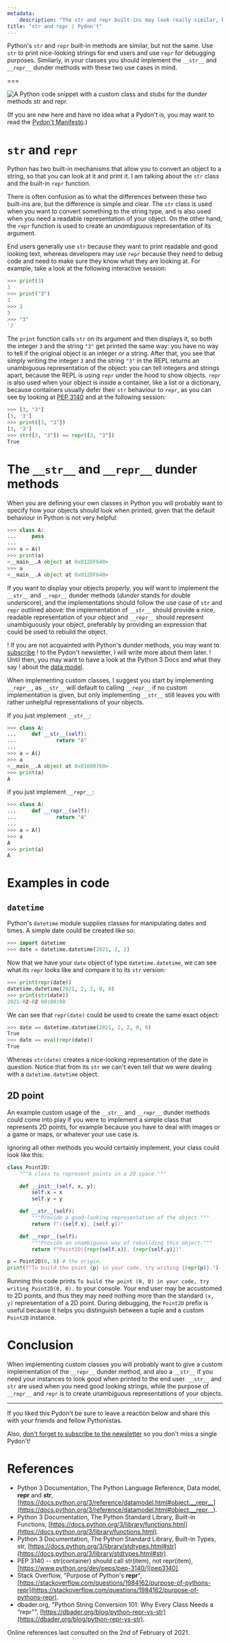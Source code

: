 ```yaml
---
metadata:
    description: "The str and repr built-ins may look really similar, but they have some key differences!"
title: "str and repr | Pydon't"
---
```


Python's `str` and `repr` built-in methods are similar, but not the same.
Use `str` to print nice-looking strings for end users and use `repr` for debugging
purposes.
Similarly, in your classes you should implement the `__str__` and `__repr__`
dunder methods with these two use cases in mind.

===

![A Python code snippet with a custom class and stubs for the dunder methods `str` and `repr`.](thumbnail.png)

(If you are new here and have no idea what a Pydon't is, you may want to read the
[Pydon't Manifesto][manifesto].)

# `str` and `repr`

Python has two built-in mechanisms that allow you to convert an object to a string,
so that you can look at it and print it.
I am talking about the `str` class and the built-in `repr` function.

There is often confusion as to what the differences between these two built-ins are,
but the difference is simple and clear.
The `str` class is used when you want to convert something to the string type,
and is also used when you need a readable representation of your object.
On the other hand, the `repr` function is used to create an *unambiguous*
representation of its argument.

End users generally use `str` because they want to print readable and good looking
text, whereas developers may use `repr` because they need to debug code and need
to make sure they know what they are looking at.
For example, take a look at the following interactive session:

```py
>>> print(3)
3
>>> print("3")
3
>>> 3
3
>>> "3"
'3'
```

The `print` function calls `str` on its argument and then displays it, so both the
integer `3` and the string `"3"` get printed the same way:
you have no way to tell if the original object is an integer or a string.
After that, you see that simply writing the integer `3` and the string `"3"` in the
REPL returns an unambiguous representation of the object:
you can tell integers and strings apart, because the REPL is using `repr` under the
hood to show objects.
`repr` is also used when your object is inside a container, like a list or a
dictionary, because containers usually defer their `str` behaviour to `repr`,
as you can see by looking at [PEP 3140][pep3140] and at the following session:

```py
>>> [3, "3"]
[3, '3']
>>> print([3, "3"]) 
[3, '3']
>>> str([3, "3"]) == repr([3, "3"])
True
```

# The `__str__` and `__repr__` dunder methods

When you are defining your own classes in Python you will probably want to specify how
your objects should look when printed, given that the default behaviour in Python
is not very helpful:

```py
>>> class A:
...     pass
... 
>>> a = A()
>>> print(a)
<__main__.A object at 0x012DF640>
>>> a
<__main__.A object at 0x012DF640>
```

If you want to display your objects properly, you will want to implement the `__str__`
and `__repr__` dunder methods (*dunder* stands for *d*ouble *under*score), and the
implementations should follow the use case of `str` and `repr` outlined above:
the implementation of `__str__` should provide a nice, readable representation of your
object and `__repr__` should represent unambiguously your object, preferably by
providing an expression that could be used to rebuild the object.

! If you are not acquainted with Python's dunder methods, you may want to [subscribe]
! to the Pydon't newsletter, I will write more about them later.
! Until then, you may want to have a look at the Python 3 Docs and what they say
! about the [data model](https://docs.python.org/3/reference/datamodel.html#data-model).

When implementing custom classes, I suggest you start by implementing `__repr__`,
as `__str__`
will default to calling `__repr__` if no custom implementation is given,
but only implementing `__str__` still leaves you with rather unhelpful representations
of your objects.

If you just implement `__str__`:

```py
>>> class A:
...     def __str__(self):
...             return "A"
... 
>>> a = A()
>>> a
<__main__.A object at 0x01600760>
>>> print(a)
A
```

if you just implement `__repr__`:

```py
>>> class A:
...     def __repr__(self):
...             return "A"
... 
>>> a = A()
>>> a
A
>>> print(a)
A
```

# Examples in code

## `datetime`

Python's `datetime` module supplies classes for manipulating dates and times.
A simple date could be created like so:

```py
>>> import datetime
>>> date = datetime.datetime(2021, 2, 2)
```

Now that we have your `date` object of type `datetime.datetime`, we can see what its
`repr` looks like and compare it to its `str` version:

```py
>>> print(repr(date))
datetime.datetime(2021, 2, 2, 0, 0)
>>> print(str(date))
2021-02-02 00:00:00
```

We can see that `repr(date)` could be used to create the same exact object:

```py
>>> date == datetime.datetime(2021, 2, 2, 0, 0)
True
>>> date == eval(repr(date))
True
```

Whereas `str(date)` creates a nice-looking representation of the date in question.
Notice that from its `str` we can't even tell that we were dealing with a
`datetime.datetime` object.


## 2D point

An example custom usage of the `__str__` and `__repr__` dunder methods could come
into play if you were to implement a simple class that represents 2D points,
for example because you have to deal with images or a game or maps, or whatever
your use case is.

Ignoring all other methods you would certainly implement, your class could look
like this:

```py
class Point2D:
    """A class to represent points in a 2D space."""

    def __init__(self, x, y):
        self.x = x
        self.y = y

    def __str__(self):
        """Provide a good-looking representation of the object."""
        return f"({self.x}, {self.y})"

    def __repr__(self):
        """Provide an unambiguous way of rebuilding this object."""
        return f"Point2D({repr(self.x)}, {repr(self.y)})"

p = Point2D(0, 0) # the origin.
print(f"To build the point {p} in your code, try writing {repr(p)}.")
```

Running this code prints
`To build the point (0, 0) in your code, try writing Point2D(0, 0).` to your console.
Your end user may be accustomed to 2D points, and thus they may need nothing more than
the standard `(x, y)` representation of a 2D point.
During debugging, the `Point2D` prefix is useful because it helps you distinguish
between a tuple and a custom `Point2D` instance.

# Conclusion

When implementing custom classes you will probably want to give a custom implementation
of the `__repr__` dunder method, and also a `__str__` if you need your instances to
look good when printed to the end user.
`__str__` and `str` are used when you need good looking strings,
while the purpose of `__repr__` and `repr` is to create unambiguous representations
of your objects.

---

If you liked this Pydon't be sure to leave a reaction below and share this with your friends and fellow Pythonistas.

Also, [don't forget to subscribe to the newsletter][subscribe] so you don't miss
a single Pydon't!

# References

 - Python 3 Documentation, The Python Language Reference, Data model, __repr__ and __str__, [https://docs.python.org/3/reference/datamodel.html#object.__repr__](https://docs.python.org/3/reference/datamodel.html#object.__repr__).
 - Python 3 Documentation, The Python Standard Library, Built-in Functions, [https://docs.python.org/3/library/functions.html](https://docs.python.org/3/library/functions.html).
 - Python 3 Documentation, The Python Standard Library, Built-in Types, str, [https://docs.python.org/3/library/stdtypes.html#str](https://docs.python.org/3/library/stdtypes.html#str).
 - PEP 3140 -- str(container) should call str(item), not repr(item), [https://www.python.org/dev/peps/pep-3140/][pep3140].
 - Stack Overflow, "Purpose of Python's __repr__", [https://stackoverflow.com/questions/1984162/purpose-of-pythons-repr](https://stackoverflow.com/questions/1984162/purpose-of-pythons-repr).
 - dbader.org, "Python String Conversion 101: Why Every Class Needs a “repr”", [https://dbader.org/blog/python-repr-vs-str](https://dbader.org/blog/python-repr-vs-str).

Online references last consulted on the 2nd of February of 2021.

[subscribe]: https://mathspp.com/subscribe
[manifesto]: /blog/pydonts/pydont-manifesto
[pep3140]: https://www.python.org/dev/peps/pep-3140/
